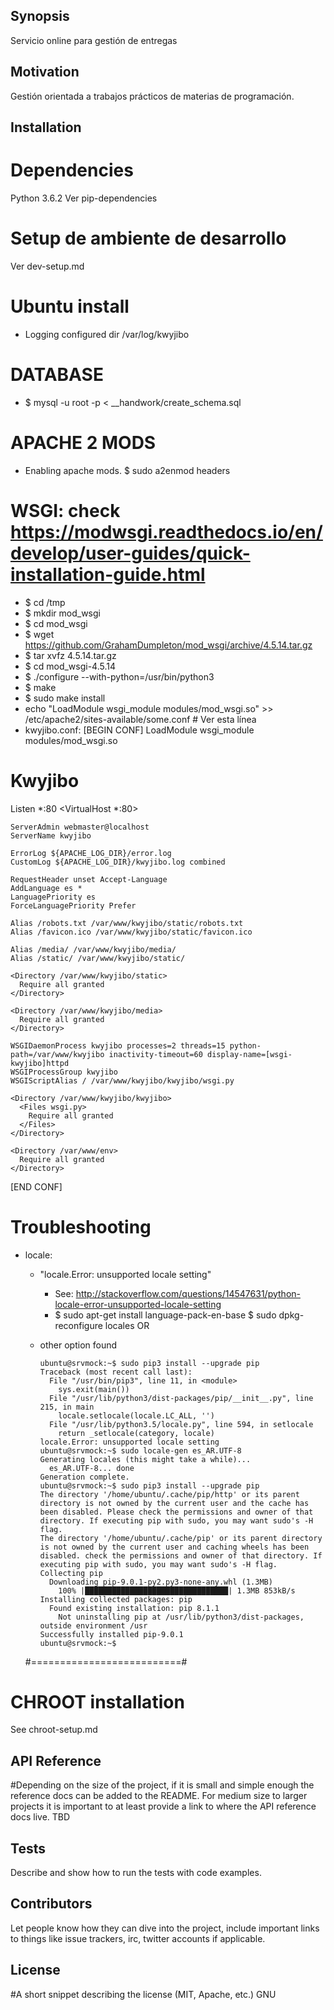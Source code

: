 ## Synopsis

Servicio online para gestión de entregas

## Motivation

Gestión orientada a trabajos prácticos de materias de programación.

## Installation

# Dependencies
Python 3.6.2
Ver pip-dependencies


# Setup de ambiente de desarrollo
Ver dev-setup.md


# Ubuntu install

  * Logging configured dir
    /var/log/kwyjibo

  # DATABASE
  * $ mysql -u root -p < __handwork/create_schema.sql

  # APACHE 2 MODS
  * Enabling apache mods.
    $ sudo a2enmod headers


  # WSGI: check https://modwsgi.readthedocs.io/en/develop/user-guides/quick-installation-guide.html
  * $ cd /tmp
  * $ mkdir mod_wsgi
  * $ cd mod_wsgi
  * $ wget https://github.com/GrahamDumpleton/mod_wsgi/archive/4.5.14.tar.gz
  * $ tar xvfz 4.5.14.tar.gz
  * $ cd mod_wsgi-4.5.14
  * $ ./configure --with-python=/usr/bin/python3
  * $ make
  * $ sudo make install
  * echo "LoadModule wsgi_module modules/mod_wsgi.so" >> /etc/apache2/sites-available/some.conf  # Ver esta línea
  * kwyjibo.conf:
[BEGIN CONF]
LoadModule wsgi_module modules/mod_wsgi.so

# Kwyjibo
Listen *:80
<VirtualHost *:80>

    ServerAdmin webmaster@localhost
    ServerName kwyjibo

    ErrorLog ${APACHE_LOG_DIR}/error.log
    CustomLog ${APACHE_LOG_DIR}/kwyjibo.log combined

    RequestHeader unset Accept-Language
    AddLanguage es *
    LanguagePriority es
    ForceLanguagePriority Prefer

    Alias /robots.txt /var/www/kwyjibo/static/robots.txt
    Alias /favicon.ico /var/www/kwyjibo/static/favicon.ico

    Alias /media/ /var/www/kwyjibo/media/
    Alias /static/ /var/www/kwyjibo/static/

    <Directory /var/www/kwyjibo/static>
      Require all granted
    </Directory>

    <Directory /var/www/kwyjibo/media>
      Require all granted
    </Directory>

    WSGIDaemonProcess kwyjibo processes=2 threads=15 python-path=/var/www/kwyjibo inactivity-timeout=60 display-name=[wsgi-kwyjibo]httpd
    WSGIProcessGroup kwyjibo
    WSGIScriptAlias / /var/www/kwyjibo/kwyjibo/wsgi.py

    <Directory /var/www/kwyjibo/kwyjibo>
      <Files wsgi.py>
        Require all granted
      </Files>
    </Directory>

    <Directory /var/www/env>
      Require all granted
    </Directory>
</VirtualHost>
[END CONF]




  # Troubleshooting
  * locale:
    * "locale.Error: unsupported locale setting"
      * See: http://stackoverflow.com/questions/14547631/python-locale-error-unsupported-locale-setting
      * $ sudo apt-get install language-pack-en-base
        $ sudo dpkg-reconfigure locales
    OR
    * other option found

          ubuntu@srvmock:~$ sudo pip3 install --upgrade pip
          Traceback (most recent call last):
            File "/usr/bin/pip3", line 11, in <module>
              sys.exit(main())
            File "/usr/lib/python3/dist-packages/pip/__init__.py", line 215, in main
              locale.setlocale(locale.LC_ALL, '')
            File "/usr/lib/python3.5/locale.py", line 594, in setlocale
              return _setlocale(category, locale)
          locale.Error: unsupported locale setting
          ubuntu@srvmock:~$ sudo locale-gen es_AR.UTF-8
          Generating locales (this might take a while)...
            es_AR.UTF-8... done
          Generation complete.
          ubuntu@srvmock:~$ sudo pip3 install --upgrade pip
          The directory '/home/ubuntu/.cache/pip/http' or its parent directory is not owned by the current user and the cache has been disabled. Please check the permissions and owner of that directory. If executing pip with sudo, you may want sudo's -H flag.
          The directory '/home/ubuntu/.cache/pip' or its parent directory is not owned by the current user and caching wheels has been disabled. check the permissions and owner of that directory. If executing pip with sudo, you may want sudo's -H flag.
          Collecting pip
            Downloading pip-9.0.1-py2.py3-none-any.whl (1.3MB)
              100% |████████████████████████████████| 1.3MB 853kB/s 
          Installing collected packages: pip
            Found existing installation: pip 8.1.1
              Not uninstalling pip at /usr/lib/python3/dist-packages, outside environment /usr
          Successfully installed pip-9.0.1
          ubuntu@srvmock:~$ 

    #==========================#

# CHROOT installation
See chroot-setup.md

## API Reference

#Depending on the size of the project, if it is small and simple enough the reference docs can be added to the README. For medium size to larger projects it is important to at least provide a link to where the API reference docs live.
TBD

## Tests

Describe and show how to run the tests with code examples.

## Contributors

Let people know how they can dive into the project, include important links to things like issue trackers, irc, twitter accounts if applicable.

## License

#A short snippet describing the license (MIT, Apache, etc.)
GNU

